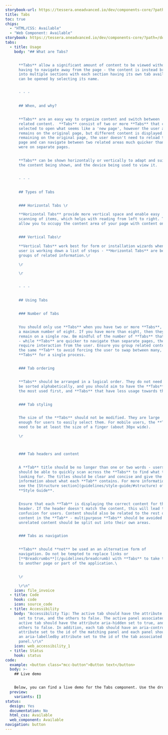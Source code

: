 ```yaml
---
storybook-url: https://tessera.oneadvanced.io/dev/components-core/?path=/docs/html-button--as-default
title: Tabs
toc: true
chips:
  - "HTML/CSS: Available"
  - "Web Component: Available"
storybook: https://tessera.oneadvanced.io/dev/components-core/?path=/docs/html-tabs--as-default
tabs:
  - title: Usage
    body: "## What are Tabs?


      **Tabs** allow a significant amount of content to be viewed without
      having to navigate away from the page - the content is instead broken up
      into multiple sections with each section having its own tab available that
      can be opened by selecting its name.


      - - -


      ## When, and why?


      **Tabs** are an easy way to organize content and switch between
      related content.  **Tabs** consist of two or more **Tabs** that can be
      selected to open what seems like a 'new page', however the user actually
      remains on the original page, but different content is displayed. By
      remaining on the original page, the user doesn't need to reload the entire
      page and can navigate between two related areas much quicker than if they
      were on separate pages.


      **Tabs** can be shown horizontally or vertically to adapt and suit
      the content being shown, and the device being used to view it.


      - - -


      ## Types of Tabs


      ### Horizontal Tabs \r

      **Horizontal Tabs** provide more vertical space and enable easy
      scanning of items, which helps with reading from left to right. They also
      allow you to occupy the content area of your page with content only.\r


      ### Vertical Tabs\r

      **Vertical Tabs** work best for form or installation wizards when a
      user is working down a list of steps - **Horizontal Tabs** are best for
      groups of related information.\r

      \r

      \r


      - - -


      ## Using Tabs


      ### Number of Tabs


      You should only use **Tabs** when you have two or more **Tabs**, and
      a maximum number of eight. If you have more than eight, then they will not
      remain on a single row. Be mindful of the number of **Tabs** that you use
      - while **Tabs** are quicker to navigate than separate pages, they still
      require interaction from the user. Ensure you group related content into
      the same **Tab** to avoid forcing the user to swap between many, many
      **Tabs** for a single process.


      ### Tab ordering


      **Tabs** should be arranged in a logical order. They do not need to
      be sorted alphabetically, and you should aim to have the **Tabs** that are
      the most used first, and **Tabs** that have less usage towards the end.


      ### Tab styling


      The size of the **Tabs** should not be modified. They are large
      enough for users to easily select them. For mobile users, the **Tabs**
      need to be at least the size of a finger (about 30px wide).

      \r



      ### Tab headers and content


      A **Tab** title should be no longer than one or two words - users
      should be able to quickly scan across the **Tabs** to find what they are
      looking for. The titles should be clear and concise and give the user
      information about what each **Tab** contains. For more information, please
      see the [Structure section](guidelines/style-guide/#structure) of the
      **Style Guide**.


      Ensure that each **Tab** is displaying the correct content for their
      header. If the header doesn't match the content, this will lead to
      confusion for users. Content should also be related to the rest of the
      content in the **Tab** - multipurpose **Tabs** should be avoided and
      unrelated content should be split out into their own areas.


      ### Tabs as navigation


      **Tabs** should **not** be used an an alternative form of
      navigation. Do not be tempted to replace links or
      [**Breadcrumbs**](/guidelines/breadcrumb) with **Tabs** to take the user
      to another page or part of the application.\ 


      \r

      \r\n"
    icon: file_invoice
  - title: Code
    hook: code
    icon: source_code
  - title: Accessibility
    body: "Accessibility Tip: The active tab should have the attribute aria-selected
      set to true, and the others to false. The active panel associated with the
      active tab should have the attribute aria-hidden set to true, and the
      others to false. In addition, each tab should have an aria-controls
      attribute set to the id of the matching panel and each panel should have
      an aria-labelledby attribute set to the id of the tab associated with the
      panel.\r\n"
    icon: web_accessibility_1
  - title: Status
    hook: status
code:
  example: <button class="mcc-button">Button text</button>
  body: >-
    ## Live demo


    Below, you can find a live demo for the Tabs component. Use the drop-down menus and radio buttons to view the different Tabs Types and Variants.
  preview:
    variants: []
status:
  design: Yes
  documentation: No
  html_css: Available
  web_component: Available
navigation: button
---
```

